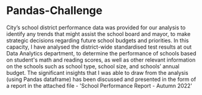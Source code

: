 # Pandas-Challenge

City’s school district performance data was provided for our analysis to identify any trends that might assist the school board and mayor, to make strategic decisions regarding future school budgets and priorities. 
In this capacity, I have analysed the district-wide standardised test results at out Data Analytics department, to determine the performance of schools based on student's math and reading scores, as well as other relevant information on the schools such as school type, school size, and schools’ annual budget. 
The significant insights that I was able to draw from the analysis (using Pandas dataframe) has been discussed and presented in the form of a report in the attached file - 'School Performance Report - Autumn 2022'
